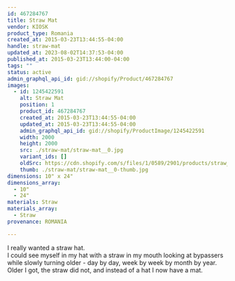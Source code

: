 ```yaml
---
id: 467284767
title: Straw Mat
vendor: KIOSK
product_type: Romania
created_at: 2015-03-23T13:44:55-04:00
handle: straw-mat
updated_at: 2023-08-02T14:37:53-04:00
published_at: 2015-03-23T13:44:00-04:00
tags: ""
status: active
admin_graphql_api_id: gid://shopify/Product/467284767
images:
  - id: 1245422591
    alt: Straw Mat
    position: 1
    product_id: 467284767
    created_at: 2015-03-23T13:44:55-04:00
    updated_at: 2015-03-23T13:44:55-04:00
    admin_graphql_api_id: gid://shopify/ProductImage/1245422591
    width: 2000
    height: 2000
    src: ./straw-mat/straw-mat__0.jpg
    variant_ids: []
    oldSrc: https://cdn.shopify.com/s/files/1/0589/2901/products/straw_mat.jpeg?v=1427132695
    thumb: ./straw-mat/straw-mat__0-thumb.jpg
dimensions: 10" x 24"
dimensions_array:
  - 10"
  - 24"
materials: Straw
materials_array:
  - Straw
provenance: ROMANIA

---
```


I really wanted a straw hat.  
I could see myself in my hat with a straw in my mouth looking at bypassers while slowly turning older - day by day, week by week by month by year.  
Older I got, the straw did not, and instead of a hat I now have a mat.